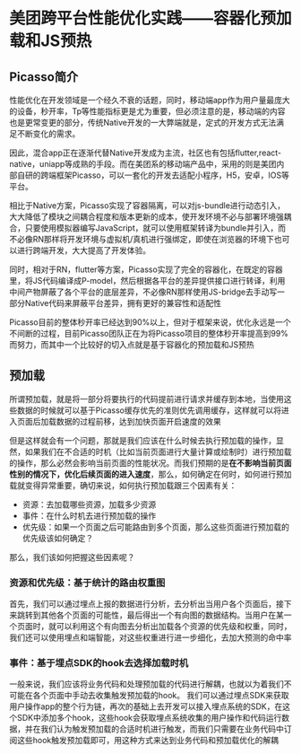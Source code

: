 # 美团跨平台性能优化实践——容器化预加载和JS预热

## Picasso简介

性能优化在开发领域是一个经久不衰的话题，同时，移动端app作为用户量最庞大的设备，秒开率，Tp等性能指标更是尤为重要，但必须注意的是，移动端的内容也是更常变更的部分，传统Native开发的一大弊端就是，定式的开发方式无法满足不断变化的需求。

因此，混合app正在逐渐代替Native开发成为主流，社区也有包括flutter,react-native，uniapp等成熟的手段。而在美团系的移动端产品中，采用的则是美团内部自研的跨端框架Picasso，可以一套化的开发去适配小程序，H5，安卓，IOS等平台。

相比于Native方案，Picasso实现了容器隔离，可以对js-bundle进行动态引入，大大降低了模块之间耦合程度和版本更新的成本，使开发环境不必与部署环境强耦合，只要使用模拟器编写JavaScript，就可以使用框架转译为bundle并引入，而不必像RN那样将开发环境与虚拟机/真机进行强绑定，即使在浏览器的环境下也可以进行跨端开发，大大提高了开发体验。

同时，相对于RN，flutter等方案，Picasso实现了完全的容器化，在既定的容器里，将JS代码编译成P-model，然后根据各平台的差异提供接口进行转译，利用中间产物屏蔽了各个平台的底层差异，不必像RN那样使用JS-bridge去手动写一部分Native代码来屏蔽平台差异，拥有更好的兼容性和适配性

Picasso目前的整体秒开率已经达到90%以上，但对于框架来说，优化永远是一个不间断的过程，目前Picasso团队正在为将Picasso项目的整体秒开率提高到99%而努力，而其中一个比较好的切入点就是基于容器化的预加载和JS预热

## 预加载

所谓预加载，就是将一部分将要执行的代码提前进行请求并缓存到本地，当使用这些数据的时候就可以基于Picasso缓存优先的准则优先调用缓存，这样就可以将进入页面后加载数据的过程前移，达到加快页面开启速度的效果

但是这样就会有一个问题，那就是我们应该在什么时候去执行预加载的操作，显然，如果我们在不合适的时机（比如当前页面进行大量计算或绘制时）进行预加载的操作，那么必然会影响当前页面的性能状况。而我们预期的是**在不影响当前页面性别的情况下，优化后续页面的进入速度**，那么，如何确定在何时，如何进行预加载就变得异常重要，确切来说，如何执行预加载跟三个因素有关：

* 资源：去加载哪些资源，加载多少资源
* 事件：在什么时机去进行预加载的操作
* 优先级：如果一个页面之后可能路由到多个页面，那么这些页面进行预加载的优先级该如何确定？

那么，我们该如何把握这些因素呢？

### 资源和优先级：基于统计的路由权重图

首先，我们可以通过埋点上报的数据进行分析，去分析出当用户各个页面后，接下来跳转到其他各个页面的可能性，最后得出一个有向图的数据结构。当用户在某一个页面时，就可以利用这个有向图去分析出加载各个资源的优先级和权重，同时，我们还可以使用埋点和端智能，对这些权重进行进一步细化，去加大预测的命中率

### 事件：基于埋点SDK的hook去选择加载时机

一般来说，我们应该将业务代码和处理预加载的代码进行解耦，也就以为着我们不可能在各个页面中手动去收集触发预加载的hook。 我们可以通过埋点SDK来获取用户操作app的整个行为链，再次的基础上去开发可以接入埋点系统的SDK，在这个SDK中添加多个hook，这些hook会获取埋点系统收集的用户操作和代码运行数据，并在我们认为触发预加载的合适时机进行触发，而我们只需要在业务代码中订阅这些hook触发预加载即可，用这种方式来达到业务代码和预加载优化的解耦